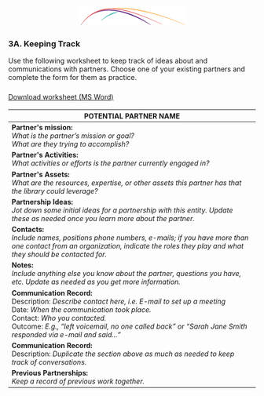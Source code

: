 <div style="text-align:center"><img src="/logo/Connectedlib-Logo-Graph.png"></div>

### 3A. Keeping Track

Use the following worksheet to keep track of ideas about and communications with partners. Choose one of your existing partners and complete the form for them as practice. 

<a href="/assets/Partnerships_3A.docx" target="_blank" >  <i class="fa fa-file-word-o" style="font-size:24px;color:blue;"></i> Download  worksheet (MS Word) </a>

|**POTENTIAL PARTNER NAME**|
|---|
|**Partner's mission:**<br/>_What is the partner’s mission or goal?<br/>What are they trying to accomplish?_|
|**Partner's Activities:**<br/>_What activities or efforts is the partner currently engaged in?_|
|**Partner's Assets:**<br/>_What are the resources, expertise, or other assets this partner has that the library could leverage?_|
|**Partnership Ideas:**<br/>_Jot down some initial ideas for a partnership with this entity. Update these as needed once you learn more about the partner._|
|**Contacts:**<br/>_Include names, positions phone numbers, e-mails; if you have more than one contact from an organization, indicate the roles they play and what they should be contacted for._|
|**Notes:**<br/>_Include anything else you know about the partner, questions you have, etc. Update as needed as you get more information._|
|**Communication Record:**<br/>Description: _Describe contact here, i.e. E-mail to set up a meeting_<br/>Date: _When the communication took place._<br/>Contact: _Who you contacted._<br/>Outcome: _E.g., “left voicemail, no one called back” or “Sarah Jane Smith responded via e-mail and said...”_|
|**Communication Record:**<br/>Description: _Duplicate the section above as much as needed to keep track of  conversations._|
|**Previous Partnerships:**<br/>_Keep a record of previous work together._|